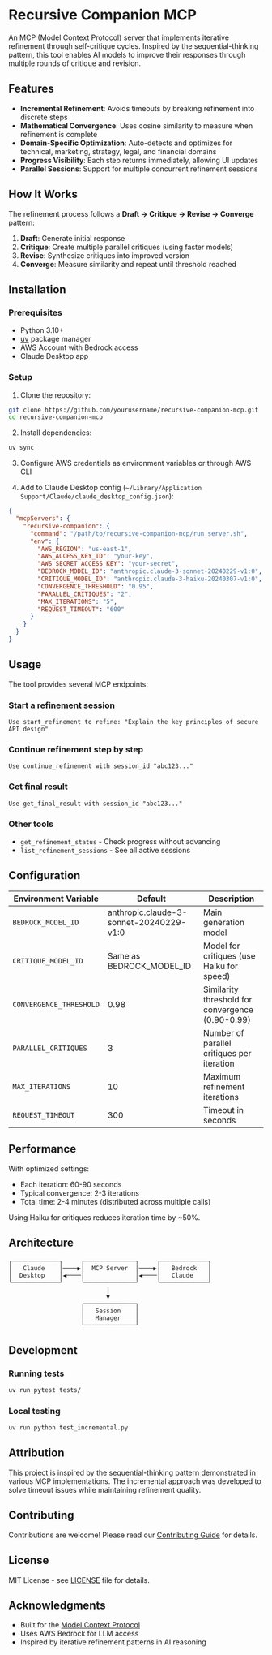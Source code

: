 # Recursive Companion MCP

An MCP (Model Context Protocol) server that implements iterative refinement through self-critique cycles. Inspired by the sequential-thinking pattern, this tool enables AI models to improve their responses through multiple rounds of critique and revision.

## Features

- **Incremental Refinement**: Avoids timeouts by breaking refinement into discrete steps
- **Mathematical Convergence**: Uses cosine similarity to measure when refinement is complete
- **Domain-Specific Optimization**: Auto-detects and optimizes for technical, marketing, strategy, legal, and financial domains
- **Progress Visibility**: Each step returns immediately, allowing UI updates
- **Parallel Sessions**: Support for multiple concurrent refinement sessions

## How It Works

The refinement process follows a **Draft → Critique → Revise → Converge** pattern:

1. **Draft**: Generate initial response
2. **Critique**: Create multiple parallel critiques (using faster models)
3. **Revise**: Synthesize critiques into improved version
4. **Converge**: Measure similarity and repeat until threshold reached

## Installation

### Prerequisites
- Python 3.10+
- [uv](https://github.com/astral-sh/uv) package manager
- AWS Account with Bedrock access
- Claude Desktop app

### Setup

1. Clone the repository:
```bash
git clone https://github.com/yourusername/recursive-companion-mcp.git
cd recursive-companion-mcp
```

2. Install dependencies:
```bash
uv sync
```

3. Configure AWS credentials as environment variables or through AWS CLI

4. Add to Claude Desktop config (`~/Library/Application Support/Claude/claude_desktop_config.json`):

```json
{
  "mcpServers": {
    "recursive-companion": {
      "command": "/path/to/recursive-companion-mcp/run_server.sh",
      "env": {
        "AWS_REGION": "us-east-1",
        "AWS_ACCESS_KEY_ID": "your-key",
        "AWS_SECRET_ACCESS_KEY": "your-secret",
        "BEDROCK_MODEL_ID": "anthropic.claude-3-sonnet-20240229-v1:0",
        "CRITIQUE_MODEL_ID": "anthropic.claude-3-haiku-20240307-v1:0",
        "CONVERGENCE_THRESHOLD": "0.95",
        "PARALLEL_CRITIQUES": "2",
        "MAX_ITERATIONS": "5",
        "REQUEST_TIMEOUT": "600"
      }
    }
  }
}
```

## Usage

The tool provides several MCP endpoints:

### Start a refinement session
```
Use start_refinement to refine: "Explain the key principles of secure API design"
```

### Continue refinement step by step
```
Use continue_refinement with session_id "abc123..."
```

### Get final result
```
Use get_final_result with session_id "abc123..."
```

### Other tools
- `get_refinement_status` - Check progress without advancing
- `list_refinement_sessions` - See all active sessions

## Configuration

| Environment Variable | Default | Description |
|---------------------|---------|-------------|
| `BEDROCK_MODEL_ID` | anthropic.claude-3-sonnet-20240229-v1:0 | Main generation model |
| `CRITIQUE_MODEL_ID` | Same as BEDROCK_MODEL_ID | Model for critiques (use Haiku for speed) |
| `CONVERGENCE_THRESHOLD` | 0.98 | Similarity threshold for convergence (0.90-0.99) |
| `PARALLEL_CRITIQUES` | 3 | Number of parallel critiques per iteration |
| `MAX_ITERATIONS` | 10 | Maximum refinement iterations |
| `REQUEST_TIMEOUT` | 300 | Timeout in seconds |

## Performance

With optimized settings:
- Each iteration: 60-90 seconds
- Typical convergence: 2-3 iterations
- Total time: 2-4 minutes (distributed across multiple calls)

Using Haiku for critiques reduces iteration time by ~50%.

## Architecture

```
┌─────────────┐     ┌──────────────┐     ┌─────────────┐
│   Claude    │────▶│  MCP Server  │────▶│   Bedrock   │
│  Desktop    │◀────│              │◀────│   Claude    │
└─────────────┘     └──────────────┘     └─────────────┘
                           │
                           ▼
                    ┌──────────────┐
                    │   Session    │
                    │   Manager    │
                    └──────────────┘
```

## Development

### Running tests
```bash
uv run pytest tests/
```

### Local testing
```bash
uv run python test_incremental.py
```

## Attribution

This project is inspired by the sequential-thinking pattern demonstrated in various MCP implementations. The incremental approach was developed to solve timeout issues while maintaining refinement quality.

## Contributing

Contributions are welcome! Please read our [Contributing Guide](CONTRIBUTING.md) for details.

## License

MIT License - see [LICENSE](LICENSE) file for details.

## Acknowledgments

- Built for the [Model Context Protocol](https://github.com/anthropics/mcp)
- Uses AWS Bedrock for LLM access
- Inspired by iterative refinement patterns in AI reasoning
